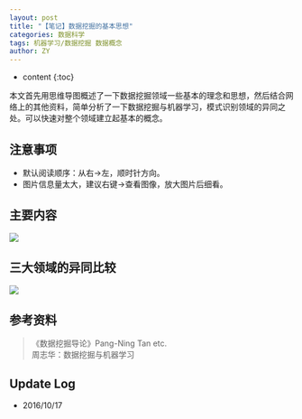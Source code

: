```yaml
---
layout: post
title: "【笔记】数据挖掘的基本思想"
categories: 数据科学
tags: 机器学习/数据挖掘 数据概念
author: ZY
---
```


* content
{:toc}

本文首先用思维导图概述了一下数据挖掘领域一些基本的理念和思想，然后结合网络上的其他资料，简单分析了一下数据挖掘与机器学习，模式识别领域的异同之处。可以快速对整个领域建立起基本的概念。




## 注意事项
- 默认阅读顺序：从右→左，顺时针方向。
- 图片信息量太大，建议右键→查看图像，放大图片后细看。

## 主要内容
![](https://raw.githubusercontent.com/woaielf/woaielf.github.io/master/_posts/Pic/2-data-mining.png)

## 三大领域的异同比较
![](https://raw.githubusercontent.com/woaielf/woaielf.github.io/master/_posts/Pic/2-data-mining2.png)

## 参考资料
> 《数据挖掘导论》Pang-Ning Tan etc. <br>周志华：数据挖掘与机器学习

## Update Log
- 2016/10/17